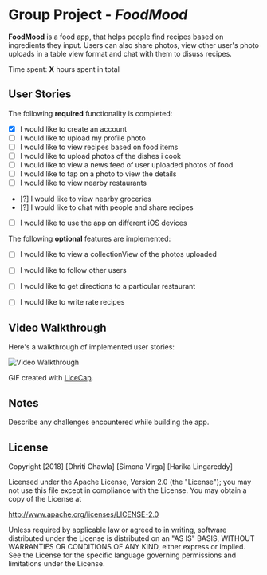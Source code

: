 # Group Project  - *FoodMood*

**FoodMood** is a food app, that helps people find recipes based on ingredients they input. Users can also share photos, view other user's photo uploads in a table view format and chat with them to disuss recipes.

Time spent: **X** hours spent in total

## User Stories

The following **required** functionality is completed:

- [x] I would like to create an account
- [ ] I would like to upload my profile photo
- [ ] I would like to view recipes based on food items
- [ ] I would like to upload photos of the dishes i cook
- [ ] I would like to view a news feed of user uploaded photos of food
- [ ] I would like to tap on a photo to view the details
- [ ] I would like to view nearby restaurants
- [?] I would like to view nearby groceries
- [?] I would like to chat with people and share recipes
- [ ] I would like to use the app on different iOS devices


The following **optional** features are implemented:

- [ ] I would like to view a collectionView of the photos uploaded
- [ ] I would like to follow other users
- [ ] I would like to get directions to a particular restaurant
- [ ] I would like to write rate recipes


## Video Walkthrough

Here's a walkthrough of implemented user stories:

<img src='https://i.imgur.com/pnkuf8w.gif' title='Video Walkthrough' width='' alt='Video Walkthrough' />

GIF created with [LiceCap](http://www.cockos.com/licecap/).



## Notes

Describe any challenges encountered while building the app.

## License

Copyright [2018] [Dhriti Chawla] [Simona Virga] [Harika Lingareddy]

Licensed under the Apache License, Version 2.0 (the "License");
you may not use this file except in compliance with the License.
You may obtain a copy of the License at

http://www.apache.org/licenses/LICENSE-2.0

Unless required by applicable law or agreed to in writing, software
distributed under the License is distributed on an "AS IS" BASIS,
WITHOUT WARRANTIES OR CONDITIONS OF ANY KIND, either express or implied.
See the License for the specific language governing permissions and
limitations under the License.

